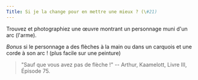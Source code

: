 ```yaml
---
Title: Si je la change pour en mettre une mieux ? (\#21)
---
```


Trouvez et photographiez une œuvre montrant un personnage muni d'un arc (l'arme).

*Bonus* si le personnage a des flèches à la main ou dans un carquois et une corde à son arc ! (plus facile sur une peinture)

> "Sauf que vous avez pas de flèche !" -- Arthur, Kaamelott, Livre III, Épisode 75.
